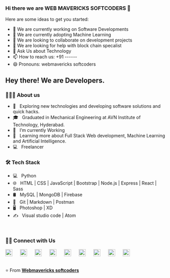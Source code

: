 ### Hi there we are WEB MAVERICKS SOFTCODERS 👋


Here are some ideas to get you started:

- 🔭 We are currently working on Software Developments
- 🌱 We are currently adopting Machine Learning
- 👯 We are looking to collaborate on development projects
- 🤔 We are looking for help with block chain specalist
- 💬 Ask Us about Technology
- 📫 How to reach us: +91 ------
- 😄 Pronouns: webmavericks softcoders



<h2> Hey there! We are Developers.</h2>

<h3> 👨🏻‍💻 About us </h3>

- 🤔 &nbsp; Exploring new technologies and developing software solutions and quick hacks.
- 🎓 &nbsp; Graduated in Mechanical Engineering at AVN Institute of Technology, Hyderabad.
- 🔭 &nbsp; I’m currently Working
- 🌱 &nbsp; Learning more about Full Stack Web development, Machine Learning and Artificial Intelligence.
- 💻 &nbsp; Freelancer

<h3>🛠 Tech Stack</h3>

- 💻 &nbsp; Python
- 🌐 &nbsp; HTML | CSS | JavaScript | Bootstrap | Node.js | Express | React | Sass
- 🛢 &nbsp; MySQL | MongoDB | Firebase
- 🔧 &nbsp; Git | Markdown | Postman
- 🖥 &nbsp; Photoshop | XD
- ✍️ &nbsp; Visual studio code | Atom

<br/>


<h3> 🤝🏻 Connect with Us </h3>

<a href="https://nabhishek.com"  style="margin-right: 20px; text-decoration:none;">
  <img alt="abhishek" width="22px" src="https://cdn.jsdelivr.net/npm/simple-icons@3.1.0/icons/googlechrome.svg" />
</a>

<a href="https://codepen.io/abhisheknarsing"  style="margin-right: 20px; text-decoration:none;">
  <img alt="Abhishek Narsing" width="22px" src="https://cdn.jsdelivr.net/npm/simple-icons@3.1.0/icons/codepen.svg" />
</a>

<a href="https://www.linkedin.com/in/abhisheknarsing"  style="margin-right: 20px; text-decoration:none;">
  <img alt="Abhishek Narsing" width="22px" src="https://cdn.jsdelivr.net/npm/simple-icons@v3/icons/linkedin.svg" />
</a>
<a href="https://github.com/abhishekNarsing"  style="margin-right: 20px; text-decoration:none;">
  <img alt="Abhishek Narsing" width="22px" src="https://cdn.jsdelivr.net/npm/simple-icons@v3/icons/github.svg" />
</a>
<a href="https://www.hackerrank.com/abhishekNarsing" style="margin-right: 20px; text-decoration:none;">
  <img alt="Abhishek Narsing Hackerrank" width="22px" src="https://cdn.jsdelivr.net/npm/simple-icons@v3/icons/hackerrank.svg" />
</a>
<a href="https://www.facebook.com/abhisheknarsing/"  style="margin-right: 20px; text-decoration:none;">
  <img alt="Abhishek Narsing" width="22px" src="https://cdn.jsdelivr.net/npm/simple-icons@3.1.0/icons/facebook.svg" />
</a>
<a href="https://www.instagram.com/abhishek_narsing"  style="margin-right: 20px; text-decoration: none;">
  <img alt="Abhishek Narsing" width="22px" src="https://cdn.jsdelivr.net/npm/simple-icons@3.1.0/icons/instagram.svg" />
</a>

<a href="https://www.youtube.com/c/abhisheknarsing"  style="margin-right: 20px; text-decoration: none;">
  <img alt="Abhishek Narsings Youtube" width="22px" src="https://cdn.jsdelivr.net/npm/simple-icons@3.1.0/icons/youtube.svg" />
</a>

<a href="https://twitter.com/abhisheknarsing" style="margin-right: 20px; text-decoration: none;">
  <img alt="Abhishek Narsing" width="22px" src="https://cdn.jsdelivr.net/npm/simple-icons@v3/icons/twitter.svg" />
</a>

<br />
<br />

⭐️ From **[Webmavericks softcoders](https://webmavericks.org)**
